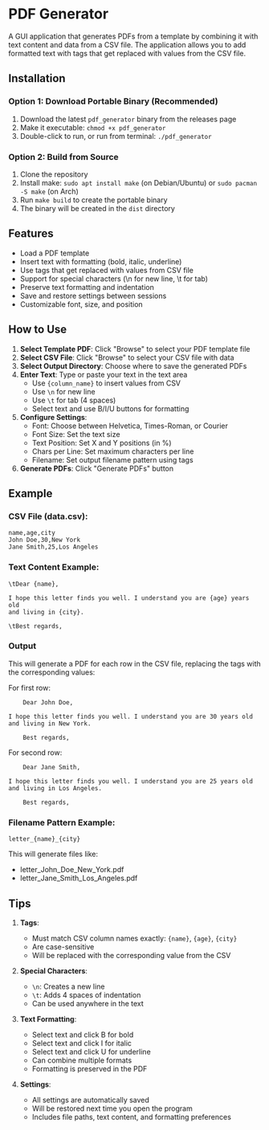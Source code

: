 # PDF Generator

A GUI application that generates PDFs from a template by combining it with text content and data from a CSV file. The application allows you to add formatted text with tags that get replaced with values from the CSV file.

## Installation

### Option 1: Download Portable Binary (Recommended)
1. Download the latest `pdf_generator` binary from the releases page
2. Make it executable: `chmod +x pdf_generator`
3. Double-click to run, or run from terminal: `./pdf_generator`

### Option 2: Build from Source
1. Clone the repository
2. Install make: `sudo apt install make` (on Debian/Ubuntu) or `sudo pacman -S make` (on Arch)
3. Run `make build` to create the portable binary
4. The binary will be created in the `dist` directory

## Features

- Load a PDF template
- Insert text with formatting (bold, italic, underline)
- Use tags that get replaced with values from CSV file
- Support for special characters (\n for new line, \t for tab)
- Preserve text formatting and indentation
- Save and restore settings between sessions
- Customizable font, size, and position

## How to Use

1. **Select Template PDF**: Click "Browse" to select your PDF template file
2. **Select CSV File**: Click "Browse" to select your CSV file with data
3. **Select Output Directory**: Choose where to save the generated PDFs
4. **Enter Text**: Type or paste your text in the text area
   - Use `{column_name}` to insert values from CSV
   - Use `\n` for new line
   - Use `\t` for tab (4 spaces)
   - Select text and use B/I/U buttons for formatting
5. **Configure Settings**:
   - Font: Choose between Helvetica, Times-Roman, or Courier
   - Font Size: Set the text size
   - Text Position: Set X and Y positions (in %)
   - Chars per Line: Set maximum characters per line
   - Filename: Set output filename pattern using tags
6. **Generate PDFs**: Click "Generate PDFs" button

## Example

### CSV File (data.csv):
```csv
name,age,city
John Doe,30,New York
Jane Smith,25,Los Angeles
```

### Text Content Example:
```
\tDear {name},

I hope this letter finds you well. I understand you are {age} years old
and living in {city}.

\tBest regards,
```

### Output
This will generate a PDF for each row in the CSV file, replacing the tags with the corresponding values:

For first row:
```
    Dear John Doe,

I hope this letter finds you well. I understand you are 30 years old
and living in New York.

    Best regards,
```

For second row:
```
    Dear Jane Smith,

I hope this letter finds you well. I understand you are 25 years old
and living in Los Angeles.

    Best regards,
```

### Filename Pattern Example:
```
letter_{name}_{city}
```
This will generate files like:
- letter_John_Doe_New_York.pdf
- letter_Jane_Smith_Los_Angeles.pdf

## Tips

1. **Tags**:
   - Must match CSV column names exactly: `{name}`, `{age}`, `{city}`
   - Are case-sensitive
   - Will be replaced with the corresponding value from the CSV

2. **Special Characters**:
   - `\n`: Creates a new line
   - `\t`: Adds 4 spaces of indentation
   - Can be used anywhere in the text

3. **Text Formatting**:
   - Select text and click B for bold
   - Select text and click I for italic
   - Select text and click U for underline
   - Can combine multiple formats
   - Formatting is preserved in the PDF

4. **Settings**:
   - All settings are automatically saved
   - Will be restored next time you open the program
   - Includes file paths, text content, and formatting preferences
